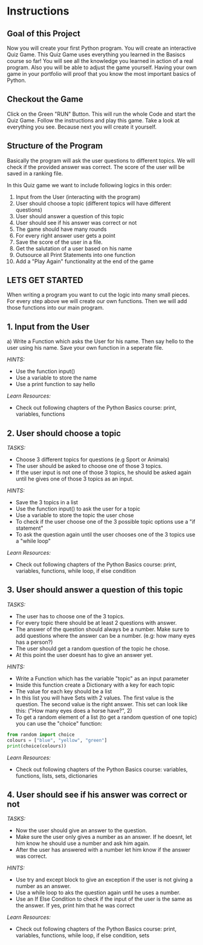 # Instructions  

  
## Goal of this Project
Now you will create your first Python program. You will create an interactive Quiz Game. This   Quiz Game uses everything you learned in the Basiscs course so far! You will see all the knowledge you learned in action of a real program. Also you will be able to adjust the game yourself. Having your own game in your portfolio will proof that you know the most important basics of Python.

## Checkout the Game
 Click on the Green "RUN" Button. This will run the whole Code and start the Quiz Game.
 Follow the instructions and play this game. Take a look at everything you see. Because next you will create it yourself.


## Structure of the Program

Basically the program will ask the user questions to different topics. 
We will check if the provided answer was correct. The score of the user will be saved in a ranking file.

In this Quiz game we want to include following logics in this order:

1) Input from the User (interacting with the program)
2) User should choose a topic (different topics will have different questions)
3) User should answer a question of this topic
4) User should see if his answer was correct or not
5) The game should have many rounds
6) For every right answer user gets a point
7) Save the score of the user in a file.
8) Get the salutation of a user based on his name
9) Outsource all Print Statements into one function
10) Add a "Play Again" functionality at the end of the game


## LETS GET STARTED

When writing a program you want to cut the logic into many small pieces. For every step above we will create our own functions. Then we will add those functions into our main program.

## 1. Input from the User
a) Write a Function which asks the User for his name. Then say hello to the user using his name. Save your own function in a seperate file.

*HINTS:*
- Use the function input()
- Use a variable to store the name
- Use a print function to say hello

*Learn Resources:*
- Check out following chapters of the Python Basics course: print, variables, functions



## 2. User should choose a topic
*TASKS:*
- Choose 3 different topics for questions (e.g Sport or Animals)
- The user should be asked to choose one of those 3 topics.
- If the user input is not one of those 3 topics, he should be asked again until he gives one of those 3 topics as an input.

*HINTS:*
- Save the 3 topics in a list
- Use the function input() to ask the user for a topic
- Use a variable to store the topic the user chose
- To check if the user choose one of the 3 possible topic options use a "if statement"
- To ask the question again until the user chooses one of the 3 topics use a "while loop"


*Learn Resources:*
- Check out following chapters of the Python Basics course: print, variables, functions, while loop, if else condition


## 3. User should answer a question of this topic
*TASKS:*
- The user has to choose one of the 3 topics.
- For every topic there should be at least 2 questions with answer.
- The answer of the question should always be a number. Make sure to add questions where the answer can be a number. (e.g: how many eyes has a person?)
- The user should get a random question of the topic he chose.
- At this point the user doesnt has to give an answer yet.


*HINTS:*
- Write a Function which has the variable "topic" as an input parameter
- Inside this function create a Dictionary with a key for each topic
- The value for each key should be a list
- In this list you will have Sets with 2 values. The first value is the question. The second value is the right answer. This set can look like this: ("How many eyes does a horse have?", 2)
- To get a random element of a list (to get a random question of one topic) you can use the "choice" function:
```python
from random import choice
colours = ["blue", "yellow", "green"]
print(choice(colours))
```

*Learn Resources:*
- Check out following chapters of the Python Basics course: variables, functions, lists, sets, dictionaries


## 4. User should see if his answer was correct or not
*TASKS:*
- Now the user should give an answer to the question.
- Make sure the user only gives a number as an answer. If he doesnt, let him know he should use a number and ask him again.
- After the user has answered with a number let him know if the answer was correct.


*HINTS:*
- Use try and except block to give an exception if the user is not giving a number as an answer.
- Use a while loop to aks the question again until he uses a number.
- Use an If Else Condition to check if the input of the user is the same as the answer. If yes, print him that he was correct 

*Learn Resources:*
- Check out following chapters of the Python Basics course: print, variables, functions, while loop, if else condition, sets

